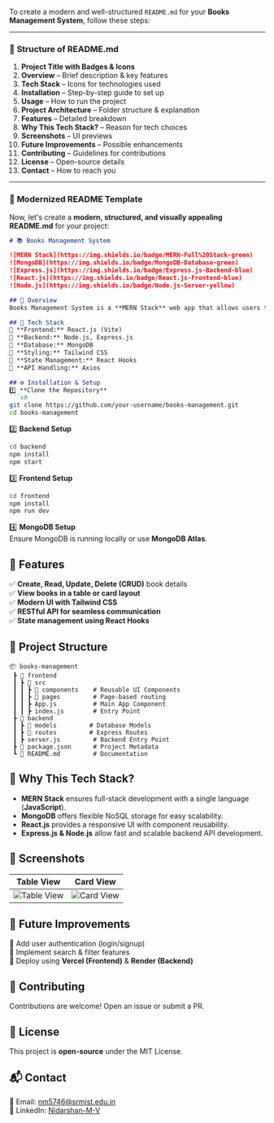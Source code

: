 To create a modern and well-structured `README.md` for your **Books Management System**, follow these steps:  

---

### 🚀 **Structure of README.md**  

1. **Project Title with Badges & Icons**  
2. **Overview** – Brief description & key features  
3. **Tech Stack** – Icons for technologies used  
4. **Installation** – Step-by-step guide to set up  
5. **Usage** – How to run the project  
6. **Project Architecture** – Folder structure & explanation  
7. **Features** – Detailed breakdown  
8. **Why This Tech Stack?** – Reason for tech choices  
9. **Screenshots** – UI previews  
10. **Future Improvements** – Possible enhancements  
11. **Contributing** – Guidelines for contributions  
12. **License** – Open-source details  
13. **Contact** – How to reach you  

---

### 📝 **Modernized README Template**  
Now, let's create a **modern, structured, and visually appealing README.md** for your project:  

```md
# 📚 Books Management System

![MERN Stack](https://img.shields.io/badge/MERN-Full%20Stack-green)  
![MongoDB](https://img.shields.io/badge/MongoDB-Database-green) 
![Express.js](https://img.shields.io/badge/Express.js-Backend-blue)
![React.js](https://img.shields.io/badge/React.js-Frontend-blue)
![Node.js](https://img.shields.io/badge/Node.js-Server-yellow)

## 🌟 Overview  
Books Management System is a **MERN Stack** web app that allows users to **add, modify, delete, and view books** in a **table or card format**. It provides a simple UI for efficient book record management.

## 🚀 Tech Stack  
🔹 **Frontend:** React.js (Vite)  
🔹 **Backend:** Node.js, Express.js  
🔹 **Database:** MongoDB  
🔹 **Styling:** Tailwind CSS  
🔹 **State Management:** React Hooks  
🔹 **API Handling:** Axios  

## ⚙️ Installation & Setup  
1️⃣ **Clone the Repository**  
```sh
git clone https://github.com/your-username/books-management.git
cd books-management
```
2️⃣ **Backend Setup**  
```sh
cd backend
npm install
npm start
```
3️⃣ **Frontend Setup**  
```sh
cd frontend
npm install
npm run dev
```
4️⃣ **MongoDB Setup**  
Ensure MongoDB is running locally or use **MongoDB Atlas**.

## 🎯 Features  
✅ **Create, Read, Update, Delete (CRUD)** book details  
✅ **View books in a table or card layout**  
✅ **Modern UI with Tailwind CSS**  
✅ **RESTful API for seamless communication**  
✅ **State management using React Hooks**  

## 📂 Project Structure  
```plaintext
📦 books-management
 ┣ 📂 frontend
 ┃ ┣ 📂 src
 ┃ ┃ ┣ 📂 components    # Reusable UI Components
 ┃ ┃ ┣ 📂 pages         # Page-based routing
 ┃ ┃ ┣ App.js          # Main App Component
 ┃ ┃ ┣ index.js        # Entry Point
 ┣ 📂 backend
 ┃ ┣ 📂 models         # Database Models
 ┃ ┣ 📂 routes         # Express Routes
 ┃ ┣ server.js         # Backend Entry Point
 ┣ 📜 package.json      # Project Metadata
 ┗ 📜 README.md         # Documentation
```

## 🤔 Why This Tech Stack?  
- **MERN Stack** ensures full-stack development with a single language (**JavaScript**).  
- **MongoDB** offers flexible NoSQL storage for easy scalability.  
- **React.js** provides a responsive UI with component reusability.  
- **Express.js & Node.js** allow fast and scalable backend API development.  

## 📸 Screenshots  
| Table View  | Card View  |
|-------------|------------|
| ![Table View](https://via.placeholder.com/300x200) | ![Card View](https://via.placeholder.com/300x200) |

## 🚀 Future Improvements  
🔹 Add user authentication (login/signup)  
🔹 Implement search & filter features  
🔹 Deploy using **Vercel (Frontend)** & **Render (Backend)**  

## 🤝 Contributing  
Contributions are welcome! Open an issue or submit a PR.  

## 📜 License  
This project is **open-source** under the MIT License.  

## 📬 Contact  
📧 Email: [nm5746@srmist.edu.in](mailto:nm5746@srmist.edu.inz)  
🔗 LinkedIn: [Nidarshan-M-V]([https://linkedin.com/in/yourprofile](https://in.linkedin.com/in/nidarshan-m-v-9b8b3524b))  

